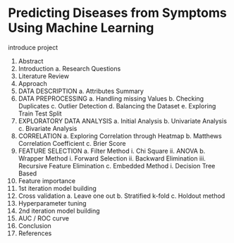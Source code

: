 # Predicting Diseases from Symptoms Using Machine Learning

introduce project


1.	Abstract 
2.	Introduction
a.	Research Questions
3.	Literature Review
4.	Approach
5.	DATA DESCRIPTION
a.	Attributes Summary
6.	DATA PREPROCESSING
a.	Handling missing Values
b.	Checking Duplicates
c.	Outlier Detection
d.	Balancing the Dataset
e.	Exploring Train Test Split
7.	EXPLORATORY DATA ANALYSIS
a.	Initial Analysis
b.	Univariate Analysis
c.	Bivariate Analysis
8.	CORRELATION
a.	Exploring Correlation through Heatmap
b.	Matthews Correlation Coefficient
c.	Brier Score
9.	FEATURE SELECTION
a.	Filter Method
i.	Chi Square
ii.	ANOVA
b.	Wrapper Method
i.	Forward Selection
ii.	Backward Elimination
iii.	Recursive Feature Elimination
c.	Embedded Method
i.	Decision Tree Based
10.	Feature importance
11.	1st iteration model building
12.	Cross validation
a.	Leave one out
b.	Stratified k-fold
c.	Holdout method
13.	Hyperparameter tuning
14.	2nd iteration model building
15.	AUC / ROC curve
16.	Conclusion
17.	References
